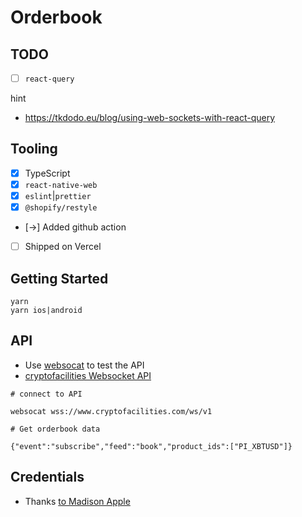 # Orderbook

## TODO

- [ ] `react-query`

hint

- https://tkdodo.eu/blog/using-web-sockets-with-react-query

## Tooling

- [x] TypeScript
- [x] `react-native-web`
- [x] `eslint`|`prettier`
- [x] `@shopify/restyle`

- [->] Added github action
- [ ] Shipped on Vercel

## Getting Started

```console
yarn
yarn ios|android
```

## API

- Use [websocat](https://github.com/vi/websocat) to test the API
- [cryptofacilities Websocket API](https://support.cryptofacilities.com/hc/en-us/articles/360000538773-Book)

```console
# connect to API

websocat wss://www.cryptofacilities.com/ws/v1
```

```console
# Get orderbook data

{"event":"subscribe","feed":"book","product_ids":["PI_XBTUSD"]}
```

## Credentials

- Thanks [to Madison Apple](https://thenounproject.com/search/?q=kraken&i=1122668)
